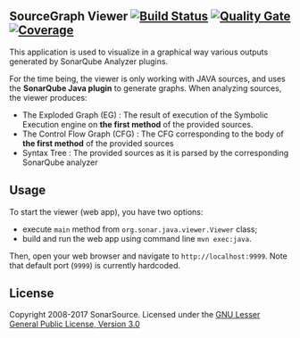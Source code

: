 SourceGraph Viewer [![Build Status](https://travis-ci.org/SonarSource/source-graph-viewer.svg?branch=master)](https://travis-ci.org/SonarSource/source-graph-viewer) [![Quality Gate](https://next.sonarqube.com/sonarqube/api/badges/gate?key=org.sonarsource.graph%3Asource-graph-viewer)](https://next.sonarqube.com/sonarqube/dashboard?id=org.sonarsource.graph%3Asource-graph-viewer) [![Coverage](https://next.sonarqube.com/sonarqube/api/badges/measure?key=org.sonarsource.graph%3Asource-graph-viewer&metric=coverage)](https://next.sonarqube.com/sonarqube/component_measures/domain/Coverage?id=org.sonarsource.graph%3Asource-graph-viewer)
----------------

This application is used to visualize in a graphical way various outputs generated by SonarQube Analyzer plugins.

For the time being, the viewer is only working with JAVA sources, and uses the **SonarQube Java plugin** to generate graphs.
When analyzing sources, the viewer produces:

* The Exploded Graph (EG) : The result of execution of the Symbolic Execution engine on **the first method** of the provided sources.
* The Control Flow Graph (CFG) : The CFG corresponding to the body of **the first method** of the provided sources
* Syntax Tree : The provided sources as it is parsed by the corresponding SonarQube analyzer

Usage
--------

To start the viewer (web app), you have two options:

* execute `main` method from `org.sonar.java.viewer.Viewer` class;
* build and run the web app using command line `mvn exec:java`.

Then, open your web browser and navigate to `http://localhost:9999`. Note that default port (`9999`) is currently hardcoded.

License
--------

Copyright 2008-2017 SonarSource.
Licensed under the [GNU Lesser General Public License, Version 3.0](http://www.gnu.org/licenses/lgpl.txt)
